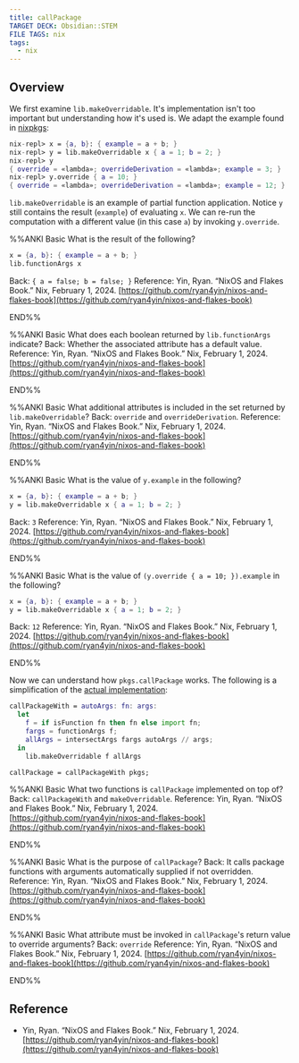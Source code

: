 ```yaml
---
title: callPackage
TARGET DECK: Obsidian::STEM
FILE TAGS: nix
tags:
  - nix
---
```


## Overview

We first examine `lib.makeOverridable`. It's implementation isn't too important but understanding how it's used is. We adapt the example found in [nixpkgs](https://github.com/NixOS/nixpkgs/blob/56df668386ac83c5bcddf9849c645cf0d25706d7/lib/customisation.nix#L77):

```nix
nix-repl> x = {a, b}: { example = a + b; }
nix-repl> y = lib.makeOverridable x { a = 1; b = 2; }
nix-repl> y
{ override = «lambda»; overrideDerivation = «lambda»; example = 3; }
nix-repl> y.override { a = 10; }
{ override = «lambda»; overrideDerivation = «lambda»; example = 12; }
```

`lib.makeOverridable` is an example of partial function application. Notice `y` still contains the result (`example`) of evaluating `x`. We can re-run the computation with a different value (in this case `a`) by invoking `y.override`.

%%ANKI
Basic
What is the result of the following?
```nix
x = {a, b}: { example = a + b; }
lib.functionArgs x
```
Back: `{ a = false; b = false; }`
Reference: Yin, Ryan. “NixOS and Flakes Book.” Nix, February 1, 2024. [https://github.com/ryan4yin/nixos-and-flakes-book](https://github.com/ryan4yin/nixos-and-flakes-book)
<!--ID: 1706828138583-->
END%%

%%ANKI
Basic
What does each boolean returned by `lib.functionArgs` indicate?
Back: Whether the associated attribute has a default value.
Reference: Yin, Ryan. “NixOS and Flakes Book.” Nix, February 1, 2024. [https://github.com/ryan4yin/nixos-and-flakes-book](https://github.com/ryan4yin/nixos-and-flakes-book)
<!--ID: 1706828138588-->
END%%

%%ANKI
Basic
What additional attributes is included in the set returned by `lib.makeOverridable`?
Back: `override` and `overrideDerivation`.
Reference: Yin, Ryan. “NixOS and Flakes Book.” Nix, February 1, 2024. [https://github.com/ryan4yin/nixos-and-flakes-book](https://github.com/ryan4yin/nixos-and-flakes-book)
<!--ID: 1706828138590-->
END%%

%%ANKI
Basic
What is the value of `y.example` in the following?
```nix
x = {a, b}: { example = a + b; }
y = lib.makeOverridable x { a = 1; b = 2; }
```
Back: `3`
Reference: Yin, Ryan. “NixOS and Flakes Book.” Nix, February 1, 2024. [https://github.com/ryan4yin/nixos-and-flakes-book](https://github.com/ryan4yin/nixos-and-flakes-book)
<!--ID: 1706828225233-->
END%%

%%ANKI
Basic
What is the value of `(y.override { a = 10; }).example` in the following?
```nix
x = {a, b}: { example = a + b; }
y = lib.makeOverridable x { a = 1; b = 2; }
```
Back: `12`
Reference: Yin, Ryan. “NixOS and Flakes Book.” Nix, February 1, 2024. [https://github.com/ryan4yin/nixos-and-flakes-book](https://github.com/ryan4yin/nixos-and-flakes-book)
<!--ID: 1706828225236-->
END%%

Now we can understand how `pkgs.callPackage` works. The following is a simplification of the [actual implementation](https://github.com/NixOS/nixpkgs/blob/56df668386ac83c5bcddf9849c645cf0d25706d7/lib/customisation.nix#L153):

```nix
callPackageWith = autoArgs: fn: args:
  let
    f = if isFunction fn then fn else import fn;
    fargs = functionArgs f;
    allArgs = intersectArgs fargs autoArgs // args;
  in
    lib.makeOverridable f allArgs

callPackage = callPackageWith pkgs;
```

%%ANKI
Basic
What two functions is `callPackage` implemented on top of?
Back: `callPackageWith` and `makeOverridable`.
Reference: Yin, Ryan. “NixOS and Flakes Book.” Nix, February 1, 2024. [https://github.com/ryan4yin/nixos-and-flakes-book](https://github.com/ryan4yin/nixos-and-flakes-book)
<!--ID: 1706828138592-->
END%%

%%ANKI
Basic
What is the purpose of `callPackage`?
Back: It calls package functions with arguments automatically supplied if not overridden. 
Reference: Yin, Ryan. “NixOS and Flakes Book.” Nix, February 1, 2024. [https://github.com/ryan4yin/nixos-and-flakes-book](https://github.com/ryan4yin/nixos-and-flakes-book)
<!--ID: 1706828138594-->
END%%

%%ANKI
Basic
What attribute must be invoked in `callPackage`'s return value to override arguments?
Back: `override`
Reference: Yin, Ryan. “NixOS and Flakes Book.” Nix, February 1, 2024. [https://github.com/ryan4yin/nixos-and-flakes-book](https://github.com/ryan4yin/nixos-and-flakes-book)
<!--ID: 1706828225240-->
END%%

## Reference

* Yin, Ryan. “NixOS and Flakes Book.” Nix, February 1, 2024. [https://github.com/ryan4yin/nixos-and-flakes-book](https://github.com/ryan4yin/nixos-and-flakes-book)
